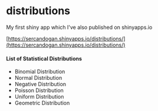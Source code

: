 # distributions

My first shiny app which I've also published on shinyapps.io

[https://sercandogan.shinyapps.io/distributions/](https://sercandogan.shinyapps.io/distributions/)


#### List of Statistical Distributions
* Binomial Distribution
* Normal Distribution
* Negative Distribution
* Poisson Distribution
* Uniform Distribution
* Geometric Distribution

